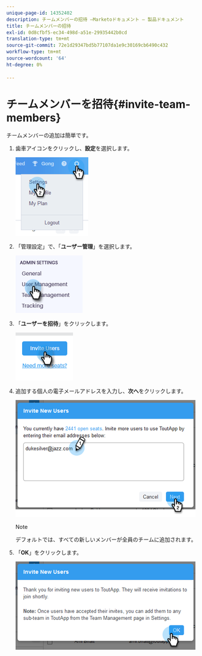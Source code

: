 ```yaml
---
unique-page-id: 14352402
description: チームメンバーの招待 —Marketoドキュメント — 製品ドキュメント
title: チームメンバーの招待
exl-id: 0d8cfbf5-ec34-498d-a51e-29935442b0cd
translation-type: tm+mt
source-git-commit: 72e1d29347bd5b77107da1e9c30169cb6490c432
workflow-type: tm+mt
source-wordcount: '64'
ht-degree: 0%

---
```


# チームメンバーを招待{#invite-team-members}

チームメンバーの追加は簡単です。

1. 歯車アイコンをクリックし、**設定**&#x200B;を選択します。

   ![](assets/one.png)

1. 「管理設定」で、「**ユーザー管理**」を選択します。

   ![](assets/invite-team-members-2.png)

1. 「**ユーザーを招待**」をクリックします。

   ![](assets/invite-team-members-3.png)

1. 追加する個人の電子メールアドレスを入力し、**次へ**&#x200B;をクリックします。

   ![](assets/four.png)

   >[!NOTE]
   >
   >デフォルトでは、すべての新しいメンバーが全員のチームに追加されます。

1. 「**OK**」をクリックします。

   ![](assets/five.png)
